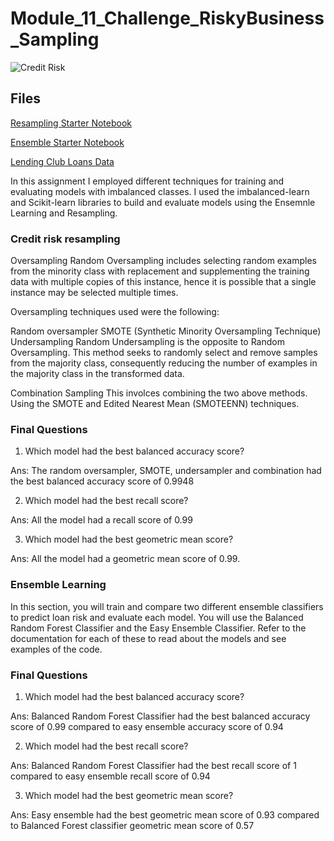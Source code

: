 # Module_11_Challenge_RiskyBusiness_Sampling

![Credit Risk](Images/credit-risk.jpg)

## Files

[Resampling Starter Notebook](Starter_Code/credit_risk_resampling.ipynb)

[Ensemble Starter Notebook](Starter_Code/credit_risk_ensemble.ipynb)

[Lending Club Loans Data](Resources/LoanStats_2019Q1.csv.zip)

In this assignment I employed different techniques for training and evaluating models with imbalanced classes. I used the imbalanced-learn and Scikit-learn libraries to build and evaluate models using the Ensemnle Learning and Resampling.

### Credit risk resampling

Oversampling
Random Oversampling includes selecting random examples from the minority class with replacement and supplementing the training data with multiple copies of this instance, hence it is possible that a single instance may be selected multiple times.

Oversampling techniques used were the following:

Random oversampler
SMOTE (Synthetic Minority Oversampling Technique)
Undersampling
Random Undersampling is the opposite to Random Oversampling. This method seeks to randomly select and remove samples from the majority class, consequently reducing the number of examples in the majority class in the transformed data.

Combination Sampling
This involces combining the two above methods. Using the SMOTE and Edited Nearest Mean (SMOTEENN) techniques.

### Final Questions


1. Which model had the best balanced accuracy score?

Ans: The random oversampler, SMOTE, undersampler and combination had the best balanced accuracy score of 0.9948

2. Which model had the best recall score?

Ans: All the model had a recall score of 0.99

3. Which model had the best geometric mean score?

Ans: All the model had a geometric mean score of 0.99.



### Ensemble Learning

In this section, you will train and compare two different ensemble classifiers to predict loan risk and evaluate each model. You will use the Balanced Random Forest Classifier and the Easy Ensemble Classifier. Refer to the documentation for each of these to read about the models and see examples of the code.

### Final Questions

1. Which model had the best balanced accuracy score?

Ans: Balanced Random Forest Classifier had the best balanced accuracy score of 0.99 compared to easy ensemble accuracy score of 0.94

2. Which model had the best recall score?

Ans: Balanced Random Forest Classifier had the best recall score of 1 compared to easy ensemble recall score of 0.94

3. Which model had the best geometric mean score?

Ans: Easy ensemble had the best geometric mean score of 0.93 compared to Balanced Forest classifier geometric mean score of 0.57